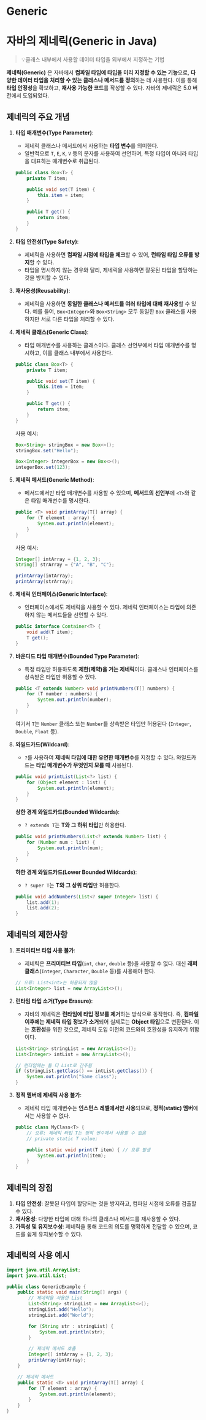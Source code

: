 # Generic


# 자바의 제네릭(Generic in Java)

> 💡클래스 내부에서 사용할 데이터 타입을 외부에서 지정하는 기법

**제네릭(Generic)** 은 자바에서 **컴파일 타임에 타입을 미리 지정할 수 있는 기능**으로, **다양한 데이터 타입을 처리할 수 있는 클래스나 메서드를 정의**하는 데 사용한다. 이를 통해 **타입 안정성**을 확보하고, **재사용 가능한 코드**를 작성할 수 있다. 자바의 제네릭은 5.0 버전에서 도입되었다.

## 제네릭의 주요 개념

1. **타입 매개변수(Type Parameter)**:
   - 제네릭 클래스나 메서드에서 사용하는 **타입 변수**를 의미한다.
   - 일반적으로 `T`, `E`, `K`, `V` 등의 문자를 사용하여 선언하며, 특정 타입이 아니라 타입을 대표하는 매개변수로 취급된다.
   
   ```java
   public class Box<T> {
       private T item;

       public void set(T item) {
           this.item = item;
       }

       public T get() {
           return item;
       }
   }
   ```

2. **타입 안전성(Type Safety)**:
   - 제네릭을 사용하면 **컴파일 시점에 타입을 체크**할 수 있어, **런타임 타입 오류를 방지**할 수 있다.
   - 타입을 명시하지 않는 경우와 달리, 제네릭을 사용하면 잘못된 타입을 할당하는 것을 방지할 수 있다.

3. **재사용성(Reusability)**:
   - 제네릭을 사용하면 **동일한 클래스나 메서드를 여러 타입에 대해 재사용**할 수 있다. 예를 들어, `Box<Integer>`와 `Box<String>` 모두 동일한 `Box` 클래스를 사용하지만 서로 다른 타입을 처리할 수 있다.

4. **제네릭 클래스(Generic Class)**:
   - 타입 매개변수를 사용하는 클래스이다. 클래스 선언부에서 타입 매개변수를 명시하고, 이를 클래스 내부에서 사용한다.

   ```java
   public class Box<T> {
       private T item;

       public void set(T item) {
           this.item = item;
       }

       public T get() {
           return item;
       }
   }
   ```

   사용 예시:

   ```java
   Box<String> stringBox = new Box<>();
   stringBox.set("Hello");

   Box<Integer> integerBox = new Box<>();
   integerBox.set(123);
   ```

5. **제네릭 메서드(Generic Method)**:
   - 메서드에서만 타입 매개변수를 사용할 수 있으며, **메서드의 선언부**에 `<T>`와 같은 타입 매개변수를 명시한다.
   
   ```java
   public <T> void printArray(T[] array) {
       for (T element : array) {
           System.out.println(element);
       }
   }
   ```

   사용 예시:

   ```java
   Integer[] intArray = {1, 2, 3};
   String[] strArray = {"A", "B", "C"};

   printArray(intArray);
   printArray(strArray);
   ```

6. **제네릭 인터페이스(Generic Interface)**:
   - 인터페이스에서도 제네릭을 사용할 수 있다. 제네릭 인터페이스는 타입에 의존하지 않는 메서드들을 선언할 수 있다.

   ```java
   public interface Container<T> {
       void add(T item);
       T get();
   }
   ```

7. **바운디드 타입 매개변수(Bounded Type Parameter)**:
   - 특정 타입만 허용하도록 **제한(제약)을 거는 제네릭**이다. 클래스나 인터페이스를 상속받은 타입만 허용할 수 있다.
   
   ```java
   public <T extends Number> void printNumbers(T[] numbers) {
       for (T number : numbers) {
           System.out.println(number);
       }
   }
   ```

   여기서 `T`는 `Number` 클래스 또는 `Number`를 상속받은 타입만 허용된다 (`Integer`, `Double`, `Float` 등).

8. **와일드카드(Wildcard)**:
   - `?`를 사용하여 **제네릭 타입에 대한 유연한 매개변수**를 지정할 수 있다. 와일드카드는 **타입 매개변수가 무엇인지 모를 때** 사용된다.
   
   ```java
   public void printList(List<?> list) {
       for (Object element : list) {
           System.out.println(element);
       }
   }
   ```

   **상한 경계 와일드카드(Bounded Wildcards)**:
   - `? extends T`는 **T와 그 하위 타입**만 허용한다.
   
   ```java
   public void printNumbers(List<? extends Number> list) {
       for (Number num : list) {
           System.out.println(num);
       }
   }
   ```

   **하한 경계 와일드카드(Lower Bounded Wildcards)**:
   - `? super T`는 **T와 그 상위 타입**만 허용한다.
   
   ```java
   public void addNumbers(List<? super Integer> list) {
       list.add(1);
       list.add(2);
   }
   ```

## 제네릭의 제한사항

1. **프리미티브 타입 사용 불가**:
   - 제네릭은 **프리미티브 타입**(`int`, `char`, `double` 등)을 사용할 수 없다. 대신 **래퍼 클래스**(`Integer`, `Character`, `Double` 등)를 사용해야 한다.
   
   ```java
   // 오류: List<int>는 허용되지 않음
   List<Integer> list = new ArrayList<>();
   ```

2. **런타임 타입 소거(Type Erasure)**:
   - 자바의 제네릭은 **런타임에 타입 정보를 제거**하는 방식으로 동작한다. 즉, **컴파일 이후에는 제네릭 타입 정보가 소거**되어 실제로는 **Object 타입**으로 변환된다. 이는 **호환성**을 위한 것으로, 제네릭 도입 이전의 코드와의 호환성을 유지하기 위함이다.

   ```java
   List<String> stringList = new ArrayList<>();
   List<Integer> intList = new ArrayList<>();
   
   // 런타임에는 둘 다 List로 간주됨
   if (stringList.getClass() == intList.getClass()) {
       System.out.println("Same class");
   }
   ```

3. **정적 멤버에 제네릭 사용 불가**:
   - 제네릭 타입 매개변수는 **인스턴스 레벨에서만 사용**되므로, **정적(static) 멤버**에서는 사용할 수 없다.

   ```java
   public class MyClass<T> {
       // 오류: 제네릭 타입 T는 정적 변수에서 사용할 수 없음
       // private static T value;

       public static void print(T item) { // 오류 발생
           System.out.println(item);
       }
   }
   ```

## 제네릭의 장점

1. **타입 안전성**: 잘못된 타입이 할당되는 것을 방지하고, 컴파일 시점에 오류를 검출할 수 있다.
2. **재사용성**: 다양한 타입에 대해 하나의 클래스나 메서드를 재사용할 수 있다.
3. **가독성 및 유지보수성**: 제네릭을 통해 코드의 의도를 명확하게 전달할 수 있으며, 코드를 쉽게 유지보수할 수 있다.

## 제네릭의 사용 예시

```java
import java.util.ArrayList;
import java.util.List;

public class GenericExample {
    public static void main(String[] args) {
        // 제네릭을 사용한 List
        List<String> stringList = new ArrayList<>();
        stringList.add("Hello");
        stringList.add("World");

        for (String str : stringList) {
            System.out.println(str);
        }

        // 제네릭 메서드 호출
        Integer[] intArray = {1, 2, 3};
        printArray(intArray);
    }

    // 제네릭 메서드
    public static <T> void printArray(T[] array) {
        for (T element : array) {
            System.out.println(element);
        }
    }
}
```